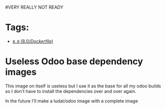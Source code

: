 #VERY REALLY NOT READY

Tags:
=====

* [`8.0` (8.0/_Dockerfile_)](https://github.com/ludat/docker-odoo/blob/master/base/Dockerfile)

Useless Odoo base dependency images
===================================

This image on itself is useless but I use it as the base for all my odoo builds so I don't have to install the dependencies over and over again.

In the future I'll make a ludat/odoo image with a complete image
